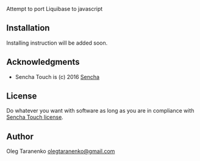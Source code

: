 Attempt to port Liquibase to javascript

## Installation

Installing instruction will be added soon.


## Acknowledgments

* Sencha Touch is (c) 2016 [Sencha](http://sencha.com/)


## License

Do whatever you want with software as long as you are in compliance with [Sencha Touch license](https://www.sencha.com/legal/#Sencha_Touch). 


## Author

Oleg Taranenko <olegtaranenko@gmail.com>

